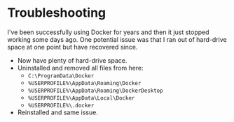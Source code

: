 # Troubleshooting

I've been successfully using Docker for years and then it just stopped working
some days ago. One potential issue was that I ran out of hard-drive space at one
point but have recovered since.

- Now have plenty of hard-drive space.
- Uninstalled and removed all files from here:
  - `C:\ProgramData\Docker`
  - `%USERPROFILE%\AppData\Roaming\Docker`
  - `%USERPROFILE%\AppData\Roaming\DockerDesktop`
  - `%USERPROFILE%\AppData\Local\Docker`
  - `%USERPROFILE%\.docker`
- Reinstalled and same issue.
